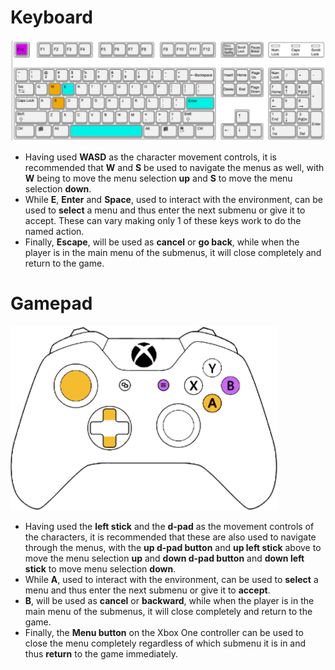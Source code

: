 # Keyboard

![KeyBoard](https://github.com/alexgesti/RPGUIMenus/blob/main/docs/images/keyboardcontrolls.png)

+ Having used **WASD** as the character movement controls, it is recommended that **W** and **S** be used to navigate the menus as well, with **W** being to move the menu selection **up** and **S** to move the menu selection **down**.
+ While **E**, **Enter** and **Space**, used to interact with the environment, can be used to **select** a menu and thus enter the next submenu or give it to accept. These can vary making only 1 of these keys work to do the named action.
+ Finally, **Escape**, will be used as **cancel** or **go back**, while when the player is in the main menu of the submenus, it will close completely and return to the game.

# Gamepad

![Gamepad](https://github.com/alexgesti/RPGUIMenus/blob/main/docs/images/controllercontrolls.png)

+ Having used the **left stick** and the **d-pad** as the movement controls of the characters, it is recommended that these are also used to navigate through the menus, with the **up d-pad button** and **up left stick** above to move the menu selection **up** and **down d-pad button** and **down left stick** to move menu selection **down**.
+ While **A**, used to interact with the environment, can be used to **select** a menu and thus enter the next submenu or give it to **accept**.
+ **B**, will be used as **cancel** or **backward**, while when the player is in the main menu of the submenus, it will close completely and return to the game.
+ Finally, the **Menu button** on the Xbox One controller can be used to close the menu completely regardless of which submenu it is in and thus **return** to the game immediately.
